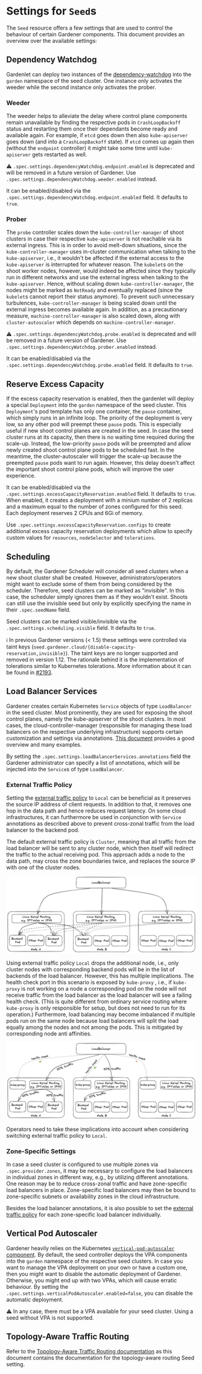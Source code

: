 # Settings for `Seed`s

The `Seed` resource offers a few settings that are used to control the behaviour of certain Gardener components.
This document provides an overview over the available settings:

## Dependency Watchdog

Gardenlet can deploy two instances of the [dependency-watchdog](https://github.com/gardener/dependency-watchdog) into the `garden` namespace of the seed cluster.
One instance only activates the weeder while the second instance only activates the prober.

### Weeder

The weeder helps to alleviate the delay where control plane components remain unavailable by finding the respective pods in `CrashLoopBackoff` status and restarting them once their dependants become ready and available again.
For example, if `etcd` goes down then also `kube-apiserver` goes down (and into a `CrashLoopBackoff` state). If `etcd` comes up again then (without the `endpoint` controller) it might take some time until `kube-apiserver` gets restarted as well.

:warning: `.spec.settings.dependencyWatchdog.endpoint.enabled` is deprecated and will be removed in a future version of Gardener. Use `.spec.settings.dependencyWatchdog.weeder.enabled` instead.

It can be enabled/disabled via the `.spec.settings.dependencyWatchdog.endpoint.enabled` field.
It defaults to `true`.

### Prober

The `probe` controller scales down the `kube-controller-manager` of shoot clusters in case their respective `kube-apiserver` is not reachable via its external ingress.
This is in order to avoid melt-down situations, since the `kube-controller-manager` uses in-cluster communication when talking to the `kube-apiserver`, i.e., it wouldn't be affected if the external access to the `kube-apiserver` is interrupted for whatever reason.
The `kubelet`s on the shoot worker nodes, however, would indeed be affected since they typically run in different networks and use the external ingress when talking to the `kube-apiserver`.
Hence, without scaling down `kube-controller-manager`, the nodes might be marked as `NotReady` and eventually replaced (since the `kubelet`s cannot report their status anymore).
To prevent such unnecessary turbulences, `kube-controller-manager` is being scaled down until the external ingress becomes available again. In addition, as a precautionary measure, `machine-controller-manager` is also scaled down, along with `cluster-autoscaler` which depends on `machine-controller-manager`.

:warning: `.spec.settings.dependencyWatchdog.probe.enabled` is deprecated and will be removed in a future version of Gardener. Use `.spec.settings.dependencyWatchdog.prober.enabled` instead.

It can be enabled/disabled via the `.spec.settings.dependencyWatchdog.probe.enabled` field.
It defaults to `true`.

## Reserve Excess Capacity

If the excess capacity reservation is enabled, then the gardenlet will deploy a special `Deployment` into the `garden` namespace of the seed cluster.
This `Deployment`'s pod template has only one container, the `pause` container, which simply runs in an infinite loop.
The priority of the deployment is very low, so any other pod will preempt these `pause` pods.
This is especially useful if new shoot control planes are created in the seed.
In case the seed cluster runs at its capacity, then there is no waiting time required during the scale-up.
Instead, the low-priority `pause` pods will be preempted and allow newly created shoot control plane pods to be scheduled fast.
In the meantime, the cluster-autoscaler will trigger the scale-up because the preempted `pause` pods want to run again.
However, this delay doesn't affect the important shoot control plane pods, which will improve the user experience.

It can be enabled/disabled via the `.spec.settings.excessCapacityReservation.enabled` field.
It defaults to `true`. 
When enabled, it creates a deployment with a minium number of 2 replicas and a maximum equal to the number of zones configured for this seed.
Each deployment reserves 2 CPUs and 6Gi of memory.

Use `.spec.settings.excessCapacityReservation.configs` to create additional excess capacity reservation deployments which allow to specify custom values for `resources`, `nodeSelector` and `tolerations`.

## Scheduling

By default, the Gardener Scheduler will consider all seed clusters when a new shoot cluster shall be created.
However, administrators/operators might want to exclude some of them from being considered by the scheduler.
Therefore, seed clusters can be marked as "invisible".
In this case, the scheduler simply ignores them as if they wouldn't exist.
Shoots can still use the invisible seed but only by explicitly specifying the name in their `.spec.seedName` field.

Seed clusters can be marked visible/invisible via the `.spec.settings.scheduling.visible` field.
It defaults to `true`.

ℹ️ In previous Gardener versions (< 1.5) these settings were controlled via taint keys (`seed.gardener.cloud/{disable-capacity-reservation,invisible}`).
The taint keys are no longer supported and removed in version 1.12.
The rationale behind it is the implementation of tolerations similar to Kubernetes tolerations.
More information about it can be found in [#2193](https://github.com/gardener/gardener/issues/2193).

## Load Balancer Services

Gardener creates certain Kubernetes `Service` objects of type `LoadBalancer` in the seed cluster.
Most prominently, they are used for exposing the shoot control planes, namely the kube-apiserver of the shoot clusters.
In most cases, the cloud-controller-manager (responsible for managing these load balancers on the respective underlying infrastructure) supports certain customization and settings via annotations.
[This document](https://kubernetes.io/docs/concepts/services-networking/service/#loadbalancer) provides a good overview and many examples.

By setting the `.spec.settings.loadBalancerServices.annotations` field the Gardener administrator can specify a list of annotations, which will be injected into the `Service`s of type `LoadBalancer`.

### External Traffic Policy

Setting the [external traffic policy](https://kubernetes.io/docs/tasks/access-application-cluster/create-external-load-balancer/#preserving-the-client-source-ip) to `Local` can be beneficial as it
preserves the source IP address of client requests. In addition to that, it removes one hop in the data path and hence reduces request latency. On some cloud infrastructures, it can furthermore be
used in conjunction with `Service` annotations as described above to prevent cross-zonal traffic from the load balancer to the backend pod.

The default external traffic policy is `Cluster`, meaning that all traffic from the load balancer will be sent to any cluster node, which then itself will redirect the traffic to the actual receiving pod.
This approach adds a node to the data path, may cross the zone boundaries twice, and replaces the source IP with one of the cluster nodes.

![External Traffic Policy Cluster](./images/external-traffic-policy-cluster.png)

Using external traffic policy `Local` drops the additional node, i.e., only cluster nodes with corresponding backend pods will be in the list of backends of the load balancer. However, this has multiple implications.
The health check port in this scenario is exposed by `kube-proxy` , i.e., if `kube-proxy` is not working on a node a corresponding pod on the node will not receive traffic from
the load balancer as the load balancer will see a failing health check. (This is quite different from ordinary service routing where `kube-proxy` is only responsible for setup, but does not need to
run for its operation.) Furthermore, load balancing may become imbalanced if multiple pods run on the same node because load balancers will split the load equally among the nodes and not among the pods. This is mitigated by corresponding node anti affinities.

![External Traffic Policy Local](./images/external-traffic-policy-local.png)

Operators need to take these implications into account when considering switching external traffic policy to `Local`.

### Zone-Specific Settings

In case a seed cluster is configured to use multiple zones via `.spec.provider.zones`, it may be necessary to configure the load balancers in individual zones in different way, e.g., by utilizing
different annotations. One reason may be to reduce cross-zonal traffic and have zone-specific load balancers in place. Zone-specific load balancers may then be bound to zone-specific subnets or
availability zones in the cloud infrastructure.

Besides the load balancer annotations, it is also possible to set the [external traffic policy](#external-traffic-policy) for each zone-specific load balancer individually.

## Vertical Pod Autoscaler

Gardener heavily relies on the Kubernetes [`vertical-pod-autoscaler` component](https://github.com/kubernetes/autoscaler/tree/master/vertical-pod-autoscaler).
By default, the seed controller deploys the VPA components into the `garden` namespace of the respective seed clusters.
In case you want to manage the VPA deployment on your own or have a custom one, then you might want to disable the automatic deployment of Gardener.
Otherwise, you might end up with two VPAs, which will cause erratic behaviour.
By setting the `.spec.settings.verticalPodAutoscaler.enabled=false`, you can disable the automatic deployment.

⚠️ In any case, there must be a VPA available for your seed cluster. Using a seed without VPA is not supported.

## Topology-Aware Traffic Routing

Refer to the [Topology-Aware Traffic Routing documentation](./topology_aware_routing.md) as this document contains the documentation for the topology-aware routing Seed setting.
